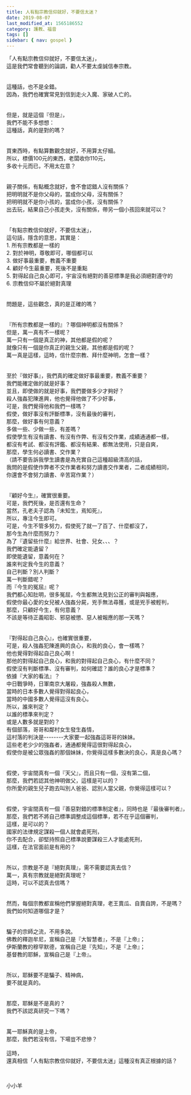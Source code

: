```yaml
---
title: 人有點宗教信仰就好，不要信太迷？
date: 2019-08-07
last_modified_at: 1565186552
category: 護教、福音
tags: []
sidebar: { nav: gospel }
---
```


<div>
<div>「人有點宗教信仰就好，不要信太迷」，</div>
<div>這是我們常會聽到的論調，勸人不要太虔誠信奉宗教。</div>
<div> </div>
<div> </div>
<div>這種話，也不是全錯。</div>
<div>因為，我們也確實常見到信到走火入魔、家破人亡的。</div>
<div> </div>
<div> </div>
<div>但是，就是這個『但是』，</div>
<div>我們不能不多想想：</div>
<div>這種話，真的是對的嗎？</div>
<div> </div>
<div> </div>
<div>買東西時，有點算數觀念就好，不用算太仔細。</div>
<div>所以，標價100元的東西，老闆收你110元，</div>
<div>多收十元而已，不用太在意？</div>
<div> </div>
<div> </div>
<div>親子關係，有點概念就好，會不會認錯人沒有關係？</div>
<div>把明明就不是你父母的，當成你父母，沒有關係？</div>
<div>把明明就不是你小孩的，當成你小孩，沒有關係？</div>
<div>出去玩，結果自己小孩走失，沒有關係，帶另一個小孩回來就可以？</div>
<div> </div>
<div> </div>
<div>「有點宗教信仰就好，不要信太迷」，</div>
<div>這句話，隱含的意思，其實是：</div>
<div>1.<span style="white-space:pre"> </span>所有宗教都是一樣的</div>
<div>2.<span style="white-space:pre"> </span>對於神明，尊敬即可，哪個都可以</div>
<div>3.<span style="white-space:pre"> </span>做好事最重要，教義不重要</div>
<div>4.<span style="white-space:pre"> </span>顧好今生最重要，死後不是重點</div>
<div>5.<span style="white-space:pre"> </span>對得起自己良心即可，宇宙沒有絕對的善惡標準是我必須絕對遵守的</div>
<div>6.<span style="white-space:pre"> </span>宗教信仰不屬於絕對真理</div>
<div> </div>
<div> </div>
<div>問題是，這些觀念，真的是正確的嗎？</div>
<div> </div>
<div> </div>
<div>『所有宗教都是一樣的』？哪個神明都沒有關係？</div>
<div>但是，萬一真有不一樣呢？</div>
<div>萬一只有一個是真正的神，其他都是假的呢？</div>
<div>就像只有一個是你真正的親生父親，其他都是假的呢？</div>
<div>萬一真是這樣，這時，信什麼宗教、拜什麼神明，怎會一樣？</div>
<div> </div>
<div> </div>
<div>至於『做好事』，我們真的確定做好事最重要，教義不重要？</div>
<div>我們能確定做的就是好事？</div>
<div>並且，即使做的就是好事，我們要做多少才夠好？</div>
<div>殺人強姦犯陳進興，他也覺得他做了不少好事，</div>
<div>可是，我們覺得他和我們一樣嗎？</div>
<div>假使，做好事沒有評斷標準，沒有最後的審判，</div>
<div>那麼，做好事有何意義？</div>
<div>多做一些、少做一些，有差嗎？</div>
<div>假使學生有沒有讀書、有沒有作弊、有沒有交作業，成績通通都一樣，</div>
<div>都沒有考試、都沒有評鑑、都沒有結果、都無法使用，只是自爽，</div>
<div>那麼，學生何必讀書、交作業？</div>
<div>（請不要告訴我學生讀書是為充實自己這種超級清高的話，</div>
<div>我問的是假使作弊者不交作業者和努力讀書交作業者，二者成績相同，</div>
<div>你還會不會努力讀書、辛苦寫作業？）</div>
<div> </div>
<div> </div>
<div>『顧好今生』，確實很重要。</div>
<div>可是，我們死後，是否還有生命？</div>
<div>當然，孔老夫子認為『未知生，焉知死』，</div>
<div>所以，專注今生即可。</div>
<div>可是，今生不管多努力，假使死了就一了百了、什麼都沒了，</div>
<div>那今生為什麼而努力？</div>
<div>為了『遺留些什麼』給世界、社會、兒女、、、？</div>
<div>我們確定能遺留？</div>
<div>即使能遺留，意義何在？</div>
<div>誰來判定我今生的意義？</div>
<div>自己判斷？別人判斷？</div>
<div>萬一判斷錯呢？</div>
<div>而『今生的冤屈』呢？</div>
<div>我們都心知肚明，很多冤屈，今生都無法見到公正的審判與報應，</div>
<div>假使你最心愛的女兒被人強姦分屍，兇手無法尋獲，或是兇手被輕判，</div>
<div>那麼，只顧好今生，有何意義？</div>
<div>不該是等待正義昭彰、邪惡被懲、惡人被報應的那一天嗎？</div>
<div> </div>
<div> </div>
<div>『對得起自己良心』，也確實很重要，</div>
<div>可是，殺人強姦犯陳進興的良心，和我的良心，會一樣嗎？</div>
<div>他也覺得對得起自己良心啊！</div>
<div>那他的對得起自己良心，和我的對得起自己良心，有什麼不同？</div>
<div>假使沒有判斷標準、沒有審判，如何確認？誰的良心才是標準？</div>
<div>依據『大家的看法』？</div>
<div>中日戰爭時，日軍南京大屠殺，強姦殺人無數，</div>
<div>當時的日本多數人覺得對得起良心，</div>
<div>當時的中國多數人覺得這沒有良心。</div>
<div>所以，誰來判定？</div>
<div>以誰的標準來判定？</div>
<div>或是人數多就是對的？</div>
<div>有個部落，哥哥和鄰村女生發生姦情，</div>
<div>這村落的判決是--------大家要一起強姦這哥哥的妹妹。</div>
<div>這些老老少少的強姦者，通通都覺得這很對得起良心，</div>
<div>假使你是被公眾強姦的那個妹妹，你覺得這樣多數決的良心，真是良心嗎？</div>
<div> </div>
<div> </div>
<div>假使，宇宙間真有一個『天父』，而且只有一個，沒有第二個，</div>
<div>那麼，我們若認其他神明做父，這樣是可以的？</div>
<div>你所愛的親生兒子跑去叫別人爸爸、認別人當父親，你覺得這樣可以？</div>
<div> </div>
<div> </div>
<div>假使，宇宙間真有一個『善惡對錯的標準制定者』，同時也是『最後審判者』，</div>
<div>那麼，我們若不將自己標準調整成這個標準，若不在乎這個審判，</div>
<div>這樣，是可以的？</div>
<div>國家的法律規定謀殺一個人就會處死刑，</div>
<div>你不去配合，卻堅持照自己標準說要謀殺三人才能處死刑，</div>
<div>這樣，在法官面前是有用的？</div>
<div> </div>
<div> </div>
<div>所以，宗教是不是『絕對真理』，需不需要認真去信？</div>
<div>萬一，真有宗教就是絕對真理呢？</div>
<div>這時，可以不認真去信嗎？</div>
<div> </div>
<div> </div>
<div>然而，每個宗教都宣稱他們掌握絕對真理，老王賣瓜、自賣自誇，不是嗎？</div>
<div>我們如何知道哪個才是？</div>
<div> </div>
<div> </div>
<div>騙子的宗師之流，不用多說。</div>
<div>佛教的釋迦牟尼，宣稱自己是『大智慧者』，不是『上帝』；</div>
<div>伊斯蘭教的穆罕默德，宣稱自己是『先知』，不是『上帝』；</div>
<div>基督教的耶穌，宣稱自己是『上帝』。</div>
<div> </div>
<div> </div>
<div>所以，耶穌要不是騙子、精神病，</div>
<div>要不就是真的。</div>
<div> </div>
<div> </div>
<div>那麼，耶穌是不是真的？</div>
<div>我們不該認真研究一下嗎？</div>
<div> </div>
<div> </div>
<div>萬一耶穌真的是上帝，</div>
<div>那麼，我們若沒有信，下場豈不悲慘？</div>
<div> </div>
<div>這時，</div>
<div>還真相信「人有點宗教信仰就好，不要信太迷」這種沒有真正根據的話？</div>
<p> </p>
<p>小小羊</p>
<p> </p>
</div>

